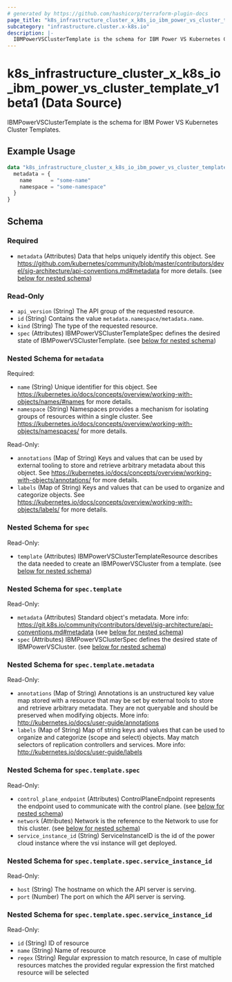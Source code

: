 ```yaml
---
# generated by https://github.com/hashicorp/terraform-plugin-docs
page_title: "k8s_infrastructure_cluster_x_k8s_io_ibm_power_vs_cluster_template_v1beta1 Data Source - terraform-provider-k8s"
subcategory: "infrastructure.cluster.x-k8s.io"
description: |-
  IBMPowerVSClusterTemplate is the schema for IBM Power VS Kubernetes Cluster Templates.
---
```


# k8s_infrastructure_cluster_x_k8s_io_ibm_power_vs_cluster_template_v1beta1 (Data Source)

IBMPowerVSClusterTemplate is the schema for IBM Power VS Kubernetes Cluster Templates.

## Example Usage

```terraform
data "k8s_infrastructure_cluster_x_k8s_io_ibm_power_vs_cluster_template_v1beta1" "example" {
  metadata = {
    name      = "some-name"
    namespace = "some-namespace"
  }
}
```

<!-- schema generated by tfplugindocs -->
## Schema

### Required

- `metadata` (Attributes) Data that helps uniquely identify this object. See https://github.com/kubernetes/community/blob/master/contributors/devel/sig-architecture/api-conventions.md#metadata for more details. (see [below for nested schema](#nestedatt--metadata))

### Read-Only

- `api_version` (String) The API group of the requested resource.
- `id` (String) Contains the value `metadata.namespace/metadata.name`.
- `kind` (String) The type of the requested resource.
- `spec` (Attributes) IBMPowerVSClusterTemplateSpec defines the desired state of IBMPowerVSClusterTemplate. (see [below for nested schema](#nestedatt--spec))

<a id="nestedatt--metadata"></a>
### Nested Schema for `metadata`

Required:

- `name` (String) Unique identifier for this object. See https://kubernetes.io/docs/concepts/overview/working-with-objects/names/#names for more details.
- `namespace` (String) Namespaces provides a mechanism for isolating groups of resources within a single cluster. See https://kubernetes.io/docs/concepts/overview/working-with-objects/namespaces/ for more details.

Read-Only:

- `annotations` (Map of String) Keys and values that can be used by external tooling to store and retrieve arbitrary metadata about this object. See https://kubernetes.io/docs/concepts/overview/working-with-objects/annotations/ for more details.
- `labels` (Map of String) Keys and values that can be used to organize and categorize objects. See https://kubernetes.io/docs/concepts/overview/working-with-objects/labels/ for more details.


<a id="nestedatt--spec"></a>
### Nested Schema for `spec`

Read-Only:

- `template` (Attributes) IBMPowerVSClusterTemplateResource describes the data needed to create an IBMPowerVSCluster from a template. (see [below for nested schema](#nestedatt--spec--template))

<a id="nestedatt--spec--template"></a>
### Nested Schema for `spec.template`

Read-Only:

- `metadata` (Attributes) Standard object's metadata. More info: https://git.k8s.io/community/contributors/devel/sig-architecture/api-conventions.md#metadata (see [below for nested schema](#nestedatt--spec--template--metadata))
- `spec` (Attributes) IBMPowerVSClusterSpec defines the desired state of IBMPowerVSCluster. (see [below for nested schema](#nestedatt--spec--template--spec))

<a id="nestedatt--spec--template--metadata"></a>
### Nested Schema for `spec.template.metadata`

Read-Only:

- `annotations` (Map of String) Annotations is an unstructured key value map stored with a resource that may be set by external tools to store and retrieve arbitrary metadata. They are not queryable and should be preserved when modifying objects. More info: http://kubernetes.io/docs/user-guide/annotations
- `labels` (Map of String) Map of string keys and values that can be used to organize and categorize (scope and select) objects. May match selectors of replication controllers and services. More info: http://kubernetes.io/docs/user-guide/labels


<a id="nestedatt--spec--template--spec"></a>
### Nested Schema for `spec.template.spec`

Read-Only:

- `control_plane_endpoint` (Attributes) ControlPlaneEndpoint represents the endpoint used to communicate with the control plane. (see [below for nested schema](#nestedatt--spec--template--spec--control_plane_endpoint))
- `network` (Attributes) Network is the reference to the Network to use for this cluster. (see [below for nested schema](#nestedatt--spec--template--spec--network))
- `service_instance_id` (String) ServiceInstanceID is the id of the power cloud instance where the vsi instance will get deployed.

<a id="nestedatt--spec--template--spec--control_plane_endpoint"></a>
### Nested Schema for `spec.template.spec.service_instance_id`

Read-Only:

- `host` (String) The hostname on which the API server is serving.
- `port` (Number) The port on which the API server is serving.


<a id="nestedatt--spec--template--spec--network"></a>
### Nested Schema for `spec.template.spec.service_instance_id`

Read-Only:

- `id` (String) ID of resource
- `name` (String) Name of resource
- `regex` (String) Regular expression to match resource, In case of multiple resources matches the provided regular expression the first matched resource will be selected
